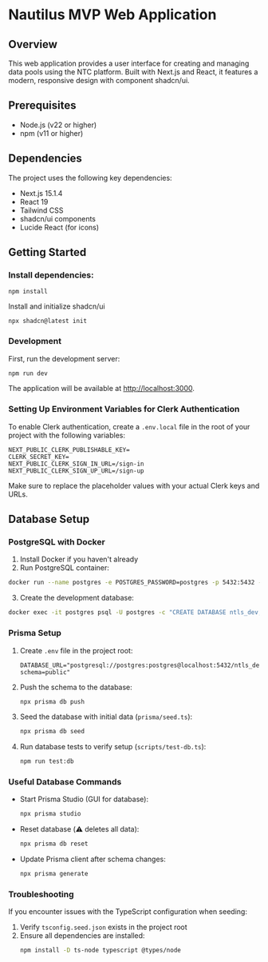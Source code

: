 <!--
Nautilus Trusted Compute  
Copyright (C) 2025 Nautilus  

This program is free software: you can redistribute it and/or modify  
it under the terms of the GNU Affero General Public License as published  
by the Free Software Foundation, either version 3 of the License, or  
(at your option) any later version.  

This program is distributed in the hope that it will be useful,  
but WITHOUT ANY WARRANTY; without even the implied warranty of  
MERCHANTABILITY or FITNESS FOR A PARTICULAR PURPOSE.  See the  
GNU Affero General Public License for more details.  

You should have received a copy of the GNU Affero General Public License  
along with this program. If not, see <https://www.gnu.org/licenses/>.  
-->

# Nautilus MVP Web Application

## Overview

This web application provides a user interface for creating and managing data pools using the NTC platform. Built with Next.js and React, it features a modern, responsive design with component shadcn/ui.

## Prerequisites

* Node.js (v22 or higher)
* npm (v11 or higher)

## Dependencies

The project uses the following key dependencies:

* Next.js 15.1.4
* React 19
* Tailwind CSS
* shadcn/ui components
* Lucide React (for icons)

## Getting Started

### Install dependencies:

```
npm install
```

Install and initialize shadcn/ui
```
npx shadcn@latest init
```

### Development

First, run the development server:

```bash
npm run dev
```

The application will be available at [http://localhost:3000](http://localhost:3000).

### Setting Up Environment Variables for Clerk Authentication

To enable Clerk authentication, create a `.env.local` file in the root of your project with the following variables:

```
NEXT_PUBLIC_CLERK_PUBLISHABLE_KEY=
CLERK_SECRET_KEY=
NEXT_PUBLIC_CLERK_SIGN_IN_URL=/sign-in
NEXT_PUBLIC_CLERK_SIGN_UP_URL=/sign-up
```

Make sure to replace the placeholder values with your actual Clerk keys and URLs.

## Database Setup

### PostgreSQL with Docker

1. Install Docker if you haven't already
2. Run PostgreSQL container:
```bash
docker run --name postgres -e POSTGRES_PASSWORD=postgres -p 5432:5432 -d postgres
```

3. Create the development database:
```bash
docker exec -it postgres psql -U postgres -c "CREATE DATABASE ntls_dev;"
```

### Prisma Setup

1. Create `.env` file in the project root:
    ```
    DATABASE_URL="postgresql://postgres:postgres@localhost:5432/ntls_dev?schema=public"
    ```

2. Push the schema to the database:
    ```bash
    npx prisma db push
    ```

3. Seed the database with initial data (`prisma/seed.ts`):
    ```bash
    npx prisma db seed
    ```

4. Run database tests to verify setup (`scripts/test-db.ts`):
    ```bash
    npm run test:db
    ```

### Useful Database Commands

- Start Prisma Studio (GUI for database):
    ```bash
    npx prisma studio
    ```

- Reset database (⚠️ deletes all data):
    ```bash
    npx prisma db reset
    ```

- Update Prisma client after schema changes:
    ```bash
    npx prisma generate
    ```

### Troubleshooting

If you encounter issues with the TypeScript configuration when seeding:
1. Verify `tsconfig.seed.json` exists in the project root
2. Ensure all dependencies are installed:
    ```bash
    npm install -D ts-node typescript @types/node
    ```
